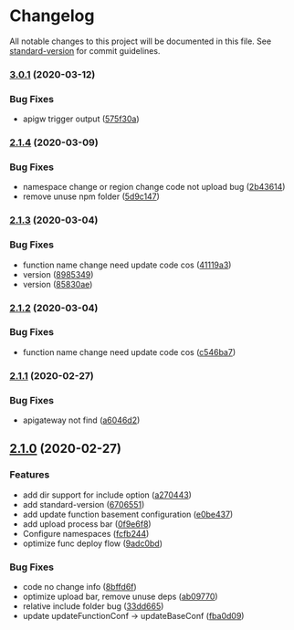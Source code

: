 # Changelog

All notable changes to this project will be documented in this file. See [standard-version](https://github.com/conventional-changelog/standard-version) for commit guidelines.

### [3.0.1](https://github.com/serverless-components/tencent-scf/compare/v3.0.0...v3.0.1) (2020-03-12)


### Bug Fixes

* apigw trigger output ([575f30a](https://github.com/serverless-components/tencent-scf/commit/575f30a5cae482984b31efae1158e609e11d38b7))

### [2.1.4](https://github.com/serverless-components/tencent-scf/compare/v2.1.3...v2.1.4) (2020-03-09)


### Bug Fixes

* namespace change or region change code not upload bug ([2b43614](https://github.com/serverless-components/tencent-scf/commit/2b436141be031a1133202dbd25c0cd7292792db2))
* remove unuse npm folder ([5d9c147](https://github.com/serverless-components/tencent-scf/commit/5d9c147b97c17edc1fa7edc60597ee8729cf5826))

### [2.1.3](https://github.com/serverless-components/tencent-scf/compare/v2.1.1...v2.1.3) (2020-03-04)


### Bug Fixes

* function name change need update code cos ([41119a3](https://github.com/serverless-components/tencent-scf/commit/41119a3a65ef92d94f5d69c76d726978151df46f))
* version ([8985349](https://github.com/serverless-components/tencent-scf/commit/8985349b515910937068227fdec87adaacda46d1))
* version ([85830ae](https://github.com/serverless-components/tencent-scf/commit/85830ae366984a968e34c40f8b6840eb385d8899))

### [2.1.2](https://github.com/serverless-components/tencent-scf/compare/v2.1.1...v2.1.2) (2020-03-04)


### Bug Fixes

* function name change need update code cos ([c546ba7](https://github.com/serverless-components/tencent-scf/commit/c546ba7178acc384df7c0ab79997abd7cb6e826f))

### [2.1.1](https://github.com/serverless-components/tencent-scf/compare/v2.1.0...v2.1.1) (2020-02-27)


### Bug Fixes

* apigateway not find ([a6046d2](https://github.com/serverless-components/tencent-scf/commit/a6046d26bb505e41cb8306b6169fdcb3e2a990dd))

## [2.1.0](https://github.com/serverless-components/tencent-scf/compare/v2.0.0...v2.1.0) (2020-02-27)


### Features

* add dir support for include option ([a270443](https://github.com/serverless-components/tencent-scf/commit/a270443ccd58f001036d6c5ea51ae04ec376713b))
* add standard-version ([6706551](https://github.com/serverless-components/tencent-scf/commit/6706551419bd934a89ccaaa48117efdb86572b93))
* add update function basement configuration ([e0be437](https://github.com/serverless-components/tencent-scf/commit/e0be4375cdda050113b115b37eaa2fd559827b4c))
* add upload process bar ([0f9e6f8](https://github.com/serverless-components/tencent-scf/commit/0f9e6f804180fd86e52aa1bb1bf7cb02f7cc36ac))
* Configure namespaces ([fcfb244](https://github.com/serverless-components/tencent-scf/commit/fcfb244a1e5465070f0d6a700b7a21b104262bfc))
* optimize func deploy flow ([9adc0bd](https://github.com/serverless-components/tencent-scf/commit/9adc0bd19edf124cf909ce5b6daede0d1a86110a))


### Bug Fixes

* code no change info ([8bffd6f](https://github.com/serverless-components/tencent-scf/commit/8bffd6f4b44c9da29c97a60fa52168fd353f87bf))
* optimize upload bar, remove unuse deps ([ab09770](https://github.com/serverless-components/tencent-scf/commit/ab09770bdcb6717867043abf1b08fbdf642ba95c))
* relative include folder bug ([33dd665](https://github.com/serverless-components/tencent-scf/commit/33dd665b02445eb2e3b4ae8b309382064ad621c7))
* update updateFunctionConf -> updateBaseConf ([fba0d09](https://github.com/serverless-components/tencent-scf/commit/fba0d09150a68bfceb36df095a52786a89b560b7))
